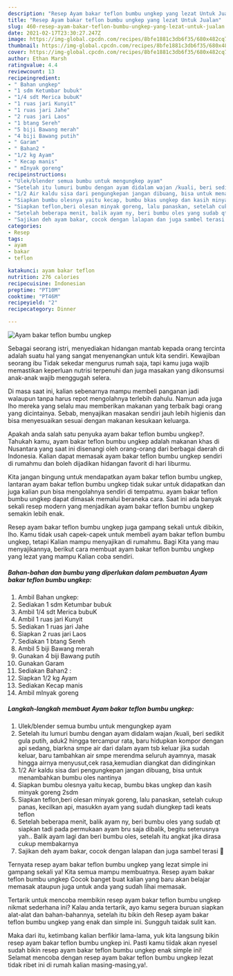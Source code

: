 ```yaml
---
description: "Resep Ayam bakar teflon bumbu ungkep yang lezat Untuk Jualan"
title: "Resep Ayam bakar teflon bumbu ungkep yang lezat Untuk Jualan"
slug: 460-resep-ayam-bakar-teflon-bumbu-ungkep-yang-lezat-untuk-jualan
date: 2021-02-17T23:30:27.247Z
image: https://img-global.cpcdn.com/recipes/8bfe1881c3db6f35/680x482cq70/ayam-bakar-teflon-bumbu-ungkep-foto-resep-utama.jpg
thumbnail: https://img-global.cpcdn.com/recipes/8bfe1881c3db6f35/680x482cq70/ayam-bakar-teflon-bumbu-ungkep-foto-resep-utama.jpg
cover: https://img-global.cpcdn.com/recipes/8bfe1881c3db6f35/680x482cq70/ayam-bakar-teflon-bumbu-ungkep-foto-resep-utama.jpg
author: Ethan Marsh
ratingvalue: 4.4
reviewcount: 13
recipeingredient:
- " Bahan ungkep"
- "1 sdm Ketumbar bubuk"
- "1/4 sdt Merica bubuK"
- "1 ruas jari Kunyit"
- "1 ruas jari Jahe"
- "2 ruas jari Laos"
- "1 btang Sereh"
- "5 biji Bawang merah"
- "4 biji Bawang putih"
- " Garam"
- " Bahan2 "
- "1/2 kg Ayam"
- " Kecap manis"
- " mInyak goreng"
recipeinstructions:
- "Ulek/blender semua bumbu untuk mengungkep ayam"
- "Setelah itu lumuri bumbu dengan ayam didalam wajan /kuali, beri sedikit gula putih, aduk2 hingga tercampur rata, baru hidupkan kompor dengan api sedang, biarkna smpe air dari dalam ayam tsb keluar jika sudah keluar, baru tambahkan air smpe merendma seluruh ayamnya, masak hingga airnya menyusut,cek rasa,kemudian diangkat dan didinginkan"
- "1/2 Air kaldu sisa dari pengungkepan jangan dibuang, bisa untuk menambahkan bumbu oles nantinya"
- "Siapkan bumbu olesnya yaitu kecap, bumbu bkas ungkep dan kasih minyak goreng 2sdm"
- "Siapkan teflon,beri olesan minyak goreng, lalu panaskan, setelah cukup panas, kecilkan api, masukkn ayam yang sudah diungkep tadi keats teflon"
- "Setelah beberapa menit, balik ayam ny, beri bumbu oles yang sudab qt siapkan tadi pada permukaan ayam bru saja dibalik, begitu seterusnya yah.. Balik ayam lagi dan beri bumbu oles, setelah itu angkat jika dirasa cukup membakarnya"
- "Sajikan deh ayam bakar, cocok dengan lalapan dan juga sambel terasi 🤤"
categories:
- Resep
tags:
- ayam
- bakar
- teflon

katakunci: ayam bakar teflon 
nutrition: 276 calories
recipecuisine: Indonesian
preptime: "PT10M"
cooktime: "PT46M"
recipeyield: "2"
recipecategory: Dinner

---
```



![Ayam bakar teflon bumbu ungkep](https://img-global.cpcdn.com/recipes/8bfe1881c3db6f35/680x482cq70/ayam-bakar-teflon-bumbu-ungkep-foto-resep-utama.jpg)

Sebagai seorang istri, menyediakan hidangan mantab kepada orang tercinta adalah suatu hal yang sangat menyenangkan untuk kita sendiri. Kewajiban seorang ibu Tidak sekedar mengurus rumah saja, tapi kamu juga wajib memastikan keperluan nutrisi terpenuhi dan juga masakan yang dikonsumsi anak-anak wajib menggugah selera.

Di masa  saat ini, kalian sebenarnya mampu membeli panganan jadi walaupun tanpa harus repot mengolahnya terlebih dahulu. Namun ada juga lho mereka yang selalu mau memberikan makanan yang terbaik bagi orang yang dicintainya. Sebab, menyajikan masakan sendiri jauh lebih higienis dan bisa menyesuaikan sesuai dengan makanan kesukaan keluarga. 



Apakah anda salah satu penyuka ayam bakar teflon bumbu ungkep?. Tahukah kamu, ayam bakar teflon bumbu ungkep adalah makanan khas di Nusantara yang saat ini disenangi oleh orang-orang dari berbagai daerah di Indonesia. Kalian dapat memasak ayam bakar teflon bumbu ungkep sendiri di rumahmu dan boleh dijadikan hidangan favorit di hari liburmu.

Kita jangan bingung untuk mendapatkan ayam bakar teflon bumbu ungkep, lantaran ayam bakar teflon bumbu ungkep tidak sukar untuk didapatkan dan juga kalian pun bisa mengolahnya sendiri di tempatmu. ayam bakar teflon bumbu ungkep dapat dimasak memalui beraneka cara. Saat ini ada banyak sekali resep modern yang menjadikan ayam bakar teflon bumbu ungkep semakin lebih enak.

Resep ayam bakar teflon bumbu ungkep juga gampang sekali untuk dibikin, lho. Kamu tidak usah capek-capek untuk membeli ayam bakar teflon bumbu ungkep, tetapi Kalian mampu menyajikan di rumahmu. Bagi Kita yang mau menyajikannya, berikut cara membuat ayam bakar teflon bumbu ungkep yang lezat yang mampu Kalian coba sendiri.

<!--inarticleads1-->

##### Bahan-bahan dan bumbu yang diperlukan dalam pembuatan Ayam bakar teflon bumbu ungkep:

1. Ambil  Bahan ungkep:
1. Sediakan 1 sdm Ketumbar bubuk
1. Ambil 1/4 sdt Merica bubuK
1. Ambil 1 ruas jari Kunyit
1. Sediakan 1 ruas jari Jahe
1. Siapkan 2 ruas jari Laos
1. Sediakan 1 btang Sereh
1. Ambil 5 biji Bawang merah
1. Gunakan 4 biji Bawang putih
1. Gunakan  Garam
1. Sediakan  Bahan2 :
1. Siapkan 1/2 kg Ayam
1. Sediakan  Kecap manis
1. Ambil  mInyak goreng




<!--inarticleads2-->

##### Langkah-langkah membuat Ayam bakar teflon bumbu ungkep:

1. Ulek/blender semua bumbu untuk mengungkep ayam
1. Setelah itu lumuri bumbu dengan ayam didalam wajan /kuali, beri sedikit gula putih, aduk2 hingga tercampur rata, baru hidupkan kompor dengan api sedang, biarkna smpe air dari dalam ayam tsb keluar jika sudah keluar, baru tambahkan air smpe merendma seluruh ayamnya, masak hingga airnya menyusut,cek rasa,kemudian diangkat dan didinginkan
1. 1/2 Air kaldu sisa dari pengungkepan jangan dibuang, bisa untuk menambahkan bumbu oles nantinya
1. Siapkan bumbu olesnya yaitu kecap, bumbu bkas ungkep dan kasih minyak goreng 2sdm
1. Siapkan teflon,beri olesan minyak goreng, lalu panaskan, setelah cukup panas, kecilkan api, masukkn ayam yang sudah diungkep tadi keats teflon
1. Setelah beberapa menit, balik ayam ny, beri bumbu oles yang sudab qt siapkan tadi pada permukaan ayam bru saja dibalik, begitu seterusnya yah.. Balik ayam lagi dan beri bumbu oles, setelah itu angkat jika dirasa cukup membakarnya
1. Sajikan deh ayam bakar, cocok dengan lalapan dan juga sambel terasi 🤤




Ternyata resep ayam bakar teflon bumbu ungkep yang lezat simple ini gampang sekali ya! Kita semua mampu membuatnya. Resep ayam bakar teflon bumbu ungkep Cocok banget buat kalian yang baru akan belajar memasak ataupun juga untuk anda yang sudah lihai memasak.

Tertarik untuk mencoba membikin resep ayam bakar teflon bumbu ungkep nikmat sederhana ini? Kalau anda tertarik, ayo kamu segera buruan siapkan alat-alat dan bahan-bahannya, setelah itu bikin deh Resep ayam bakar teflon bumbu ungkep yang enak dan simple ini. Sungguh taidak sulit kan. 

Maka dari itu, ketimbang kalian berfikir lama-lama, yuk kita langsung bikin resep ayam bakar teflon bumbu ungkep ini. Pasti kamu tiidak akan nyesel sudah bikin resep ayam bakar teflon bumbu ungkep enak simple ini! Selamat mencoba dengan resep ayam bakar teflon bumbu ungkep lezat tidak ribet ini di rumah kalian masing-masing,ya!.

